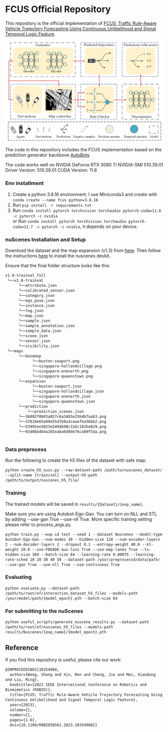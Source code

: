 # FCUS Official Repository

This repository is the official implementation of [FCUS: Traffic Rule-Aware Vehicle Trajectory Forecasting Using Continuous Unlikelihood and Signal Temporal Logic Feature](https://chantsss.github.io/FCUS/).

![Image text](https://github.com/chantsss/FCUS/blob/main/docs/overview.png)


The code in this repository includes the FCUS implementation based on the prediction generator backbone [AutoBots](https://arxiv.org/abs/2104.00563). 

The code works well on NVIDIA GeForce RTX 3080 Ti NVIDIA-SMI 510.39.01    Driver Version: 510.39.01    CUDA Version: 11.6

### Env installment

1. Create a python 3.8.16 environment. I use Miniconda3 and create with 
`conda create --name fcus python=3.8.16`
2. Run `pip install -r requirements.txt`
3. Run `conda install pytorch torchvision torchaudio pytorch-cuda=11.6 -c pytorch -c nvidia`<br />
   or Run `conda install pytorch torchvision torchaudio pytorch-cuda=11.7 -c pytorch -c nvidia`, it depends on your device.

### nuScenes Installation and Setup

Download the dataset and the map expansion (v1.3) from [here](https://www.nuscenes.org/nuscenes#download).
Then follow the instructions [here](https://github.com/nutonomy/nuscenes-devkit) to install the nuscenes devkit.

Ensure that the final folder structure looks like this:
```
v1.0-trainval_full
 └──v1.0-trainval
      └──attribute.json
      └──calibrated_sensor.json
      └──category.json
      └──ego_pose.json
      └──instance.json
      └──log.json
      └──map.json
      └──sample.json
      └──sample_annotation.json
      └──sample_data.json
      └──scene.json
      └──sensor.json
      └──visibility.json
 └──maps
      └──basemap
            └──boston-seaport.png
            └──singapore-hollandvillage.png
            └──singapore-onenorth.png
            └──singapore-queenstown.png
      └──expansion
            └──boston-seaport.json
            └──singapore-hollandvillage.json
            └──singapore-onenorth.json
            └──singapore-queenstown.json
      └──prediction
          └──prediction_scenes.json
      └──36092f0b03a857c6a3403e25b4b7aab3.png
      └──37819e65e09e5547b8a3ceaefba56bb2.png
      └──53992ee3023e5494b90c316c183be829.png
      └──93406b464a165eaba6d9de76ca09f5da.png
      
```

### Data preprocess

Run the following to create the h5 files of the dataset with safe map:

```
python create_h5_nusc.py --raw-dataset-path /path/to/nuscenes_dataset/ --split-name [train/val] --output-h5-path /path/to/output/nuscenes_h5_file/
```

### Training

The trained models will be saved in `results/{Dataset}/{exp_name}`. 

Make sure you are using Autobot-Ego-Gan. 
You can turn on NLL and STL by adding --use-gan True --use-nll True. More specific training setting please refer to process_args.py. 

```
python train.py --exp-id test --seed 1 --dataset Nuscenes --model-type Autobot-Ego-Gan --num-modes 10 --hidden-size 128 --num-encoder-layers 2 --num-decoder-layers 2 --dropout 0.1 --entropy-weight 40.0 --kl-weight 20.0 --use-FDEADE-aux-loss True --use-map-lanes True --tx-hidden-size 384 --batch-size 64 --learning-rate 0.00075 --learning-rate-sched 10 20 30 40 50 --dataset-path /your/preprocessd/data/path/ --use-gan True --use-nll True --use-continuous True
```

### Evaluating

```
python evaluate.py --dataset-path /path/to/root/of/interaction_dataset_h5_files --models-path /your/model/path/{model_epoch}.pth --batch-size 64
```

### For submitting to the nuScenes

```
python useful_scripts/generate_nuscene_results.py --dataset-path /path/to/root/of/nuscenes_h5_files --models-path results/Nuscenes/{exp_name}/{model_epoch}.pth 
```


## Reference

If you find this repository is useful, please cite our work:

```
@INPROCEEDINGS{10354968,
  author={Wang, Sheng and Xin, Ren and Cheng, Jie and Mei, Xiaodong and Liu, Ming},
  booktitle={2023 IEEE International Conference on Robotics and Biomimetics (ROBIO)}, 
  title={FCUS: Traffic Rule-Aware Vehicle Trajectory Forecasting Using Continuous Unlikelihood and Signal Temporal Logic Feature}, 
  year={2023},
  volume={},
  number={},
  pages={1-6},
  doi={10.1109/ROBIO58561.2023.10354968}}
```


